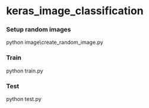# keras_image_classification

### Setup random images
python image\create_random_image.py

### Train
python train.py

### Test
python test.py
